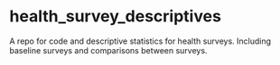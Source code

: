 # health_survey_descriptives
A repo for code and descriptive statistics for health surveys. Including baseline surveys and comparisons between surveys. 

